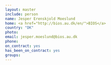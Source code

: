 ```yaml
---
layout: master
include: person
name: Jesper Erenskjold Moeslund
home: <a href="http://bios.au.dk/en/">BIOS</a>
country: "DK"
photo:
email: jesper.moeslund@bios.au.dk
phone:
on_contract: yes
has_been_on_contract: yes
groups:
---
```

